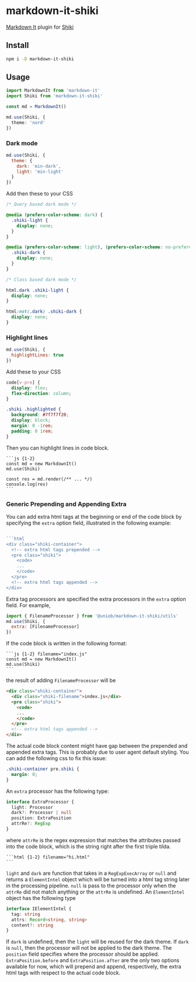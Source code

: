 # markdown-it-shiki

[Markdown It](https://markdown-it.github.io/) plugin for [Shiki](https://github.com/shikijs/shiki)

## Install 

```bash
npm i -D markdown-it-shiki
```

## Usage

```ts
import MarkdownIt from 'markdown-it'
import Shiki from 'markdown-it-shiki'

const md = MarkdownIt()

md.use(Shiki, {
  theme: 'nord'
})
```

### Dark mode

```js
md.use(Shiki, {
  theme: {
    dark: 'min-dark',
    light: 'min-light'
  }
})
```

Add then these to your CSS


```css
/* Query based dark mode */

@media (prefers-color-scheme: dark) {
  .shiki-light {
    display: none;
  }
}

@media (prefers-color-scheme: light), (prefers-color-scheme: no-preference) {
  .shiki-dark {
    display: none;
  }
}

```

```css
/* Class based dark mode */

html.dark .shiki-light {
  display: none;
}

html:not(.dark) .shiki-dark {
  display: none;
}
```

### Highlight lines

```js
md.use(Shiki, {
  highlightLines: true
})
```

Add these to your CSS

```css
code[v-pre] { 
  display: flex;
  flex-direction: column;
}

.shiki .highlighted {
  background: #7f7f7f20;
  display: block;
  margin: 0 -1rem;
  padding: 0 1rem;
}
```

Then you can highlight lines in code block.

~~~
```js {1-2}
const md = new MarkdownIt()
md.use(Shiki)

const res = md.render(/** ... */)
console.log(res)
```
~~~

### Generic Prepending and Appending Extra

You can add extra html tags at the beginning or end of the code block by specifying the `extra` option field, illustrated in the following example:

```js

```html
<div class="shiki-container">
  <!-- extra html tags prepended -->
  <pre class="shiki">
    <code>
    ...
    </code>
  </pre>
  <!-- extra html tags appended -->
</div>
```

Extra tag processors are specified the extra processors in the `extra` option field. For example, 

```js
import { FilenameProcessor } from '@uniob/markdown-it-shiki/utils'
md.use(Shiki, {
  extra: [FilenameProcessor]
})
```

If the code block is written in the following format: 

~~~
```js {1-2} filename="index.js"
const md = new MarkdownIt()
md.use(Shiki)
```
~~~

the result of adding `FilenameProcessor` will be 

```html
<div class="shiki-container">
  <div class="shiki-filename">index.js</div>
  <pre class="shiki">
    <code>
    ...
    </code>
  </pre>
  <!-- extra html tags appended -->
</div>
```

The actual code block content might have gap between the prepended and appended extra tags. This is probably due to user agent default styling. You can add the following css to fix this issue:

```css
.shiki-container pre.shiki {
  margin: 0;
}
```

An `extra` processor has the following type:

```typescript
interface ExtraProcessor {
  light: Processor
  dark?: Processor | null
  position: ExtraPosition
  attrRe?: RegExp
}
```

where `attrRe` is the regex expression that matches the attributes passed into the code block, which is the string right after the first triple tilda. 

~~~
```html {1-2} filename="hi.html"
```
~~~

`light` and `dark` are function that takes in a `RegExpExecArray` or `null` and returns a `ElementIntel` object which will be turned into a html tag string later in the processing pipeline. `null` is pass to the processor only when the `attrRe` did not match anything or the `attrRe` is undefined. An `ElementIntel` object has the following type 

```typescript
interface IElementIntel {
  tag: string
  attrs: Record<string, string>
  content?: string
}
```

If `dark` is undefined, then the `light` will be reused for the dark theme. If `dark` is `null`, then the processor will not be applied to the dark theme. The `position` field specifies where the processor should be applied. `ExtraPosition.before` and `ExtraPosition.after` are the only two options available for now, which will prepend and append, respectively, the extra html tags with respect to the actual code block. 

